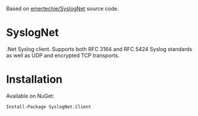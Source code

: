 Based on [emertechie/SyslogNet](https://github.com/emertechie/SyslogNet "emertechie/SyslogNet") source code.

SyslogNet
=========

.Net Syslog client. Supports both RFC 3164 and RFC 5424 Syslog standards as well as UDP and encrypted TCP transports.

Installation
============

Available on NuGet:
```
Install-Package SyslogNet.Client
```
